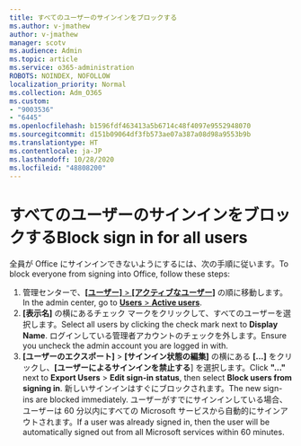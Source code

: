 ```yaml
---
title: すべてのユーザーのサインインをブロックする
ms.author: v-jmathew
author: v-jmathew
manager: scotv
ms.audience: Admin
ms.topic: article
ms.service: o365-administration
ROBOTS: NOINDEX, NOFOLLOW
localization_priority: Normal
ms.collection: Adm_O365
ms.custom:
- "9003536"
- "6445"
ms.openlocfilehash: b1596fdf463413a5b6714c48f4097e9552948070
ms.sourcegitcommit: d151b09064df3fb573ae07a387a08d98a9553b9b
ms.translationtype: HT
ms.contentlocale: ja-JP
ms.lasthandoff: 10/28/2020
ms.locfileid: "48808200"
---
```

# <a name="block-sign-in-for-all-users"></a><span data-ttu-id="b5d1a-102">すべてのユーザーのサインインをブロックする</span><span class="sxs-lookup"><span data-stu-id="b5d1a-102">Block sign in for all users</span></span>

<span data-ttu-id="b5d1a-103">全員が Office にサインインできないようにするには、次の手順に従います。</span><span class="sxs-lookup"><span data-stu-id="b5d1a-103">To block everyone from signing into Office, follow these steps:</span></span>

1. <span data-ttu-id="b5d1a-104">管理センターで、[**[ユーザー]** > **[アクティブなユーザー]**](https://admin.microsoft.com/Adminportal/Home?source=applauncher#/users) の順に移動します。</span><span class="sxs-lookup"><span data-stu-id="b5d1a-104">In the admin center, go to [**Users** > **Active users**](https://admin.microsoft.com/Adminportal/Home?source=applauncher#/users).</span></span>
2. <span data-ttu-id="b5d1a-105">**[表示名]** の横にあるチェック マークをクリックして、すべてのユーザーを選択します。</span><span class="sxs-lookup"><span data-stu-id="b5d1a-105">Select all users by clicking the check mark next to **Display Name**.</span></span> <span data-ttu-id="b5d1a-106">ログインしている管理者アカウントのチェックを外します。</span><span class="sxs-lookup"><span data-stu-id="b5d1a-106">Ensure you uncheck the admin account you are logged in with.</span></span>
3. <span data-ttu-id="b5d1a-107">**[ユーザーのエクスポート]** > **[サインイン状態の編集]** の横にある **[...]** をクリックし、**[ユーザーによるサインインを禁止する**] を選択します。</span><span class="sxs-lookup"><span data-stu-id="b5d1a-107">Click **"..."** next to **Export Users** > **Edit sign-in status**, then select **Block users from signing in**.</span></span> <span data-ttu-id="b5d1a-108">新しいサインインはすぐにブロックされます。</span><span class="sxs-lookup"><span data-stu-id="b5d1a-108">The new sign-ins are blocked immediately.</span></span> <span data-ttu-id="b5d1a-109">ユーザーがすでにサインインしている場合、ユーザーは 60 分以内にすべての Microsoft サービスから自動的にサインアウトされます。</span><span class="sxs-lookup"><span data-stu-id="b5d1a-109">If a user was already signed in, then the user will be automatically signed out from all Microsoft services within 60 minutes.</span></span>

